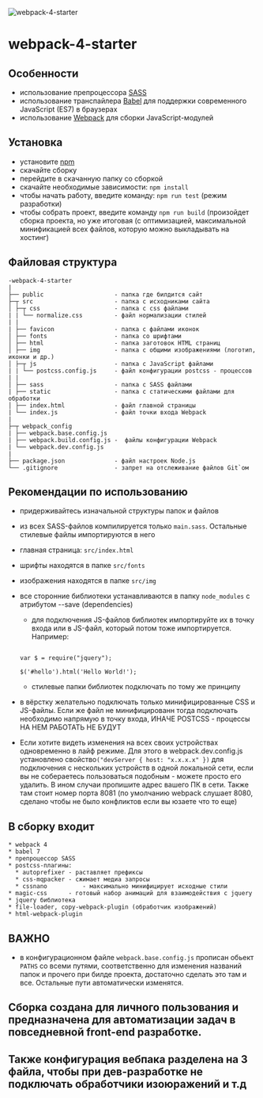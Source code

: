![webpack-4-starter](https://imgur.com/XTGa3Pd.png)
# webpack-4-starter

## Особенности

* использование препроцессора [SASS](https://sass-lang.com/)
* использование транспайлера [Babel](https://babeljs.io/) для поддержки современного JavaScript (ES7) в браузерах
* использование [Webpack](https://webpack.js.org/) для сборки JavaScript-модулей


## Установка

* установите [npm](https://docs.npmjs.com/cli/install)
* скачайте сборку
* перейдите в скачанную папку со сборкой
* скачайте необходимые зависимости: ```npm install```
* чтобы начать работу, введите команду: ```npm run test``` (режим разработки)
* чтобы собрать проект, введите команду ```npm run build``` (произойдет сборка проекта, но уже итоговая (с оптимизацией, максимальной минификацией всех файлов, которую можно выкладывать на хостинг)


## Файловая структура

```
-webpack-4-starter
|
├── public                    - папка где билдится сайт
├─┬ src                       - папка с исходниками сайта
│ ├─┬ css                     - папка с css файлами
| | └── normalize.css         - файл нормализации стилей
| |
| ├── favicon                 - папка с файлами иконок
│ ├── fonts                   - папка со шрифтами
│ ├── html                    - папка заготовок HTML страниц
│ ├── img                     - папка с общими изображениями (логотип, иконки и др.)
│ ├─┬ js                      - папка с JavaScript файлами
| | └── postcss.config.js     - файл конфигурации postcss - процессов
| |
│ ├── sass                    - папка с SASS файлами
| ├── static                  - папка с статическими файлами для обработки
│ ├── index.html              - файл главной страницы
| └── index.js                - файл точки входа Webpack
|
├─┬ webpack_config
| ├── webpack.base.config.js
| ├── webpack.build.config.js -	 файлы конфигурации Webpack
| └── webpack.dev.config.js
|
├── package.json              - файл настроек Node.js
└── .gitignore                - запрет на отслеживание файлов Git`ом

```



## Рекомендации по использованию
* придерживайтесь изначальной структуры папок и файлов
* из всех SASS-файлов компилируется только ```main.sass```. Остальные стилевые файлы импортируются в него
* главная страница: ```src/index.html```
* шрифты находятся в папке ```src/fonts```
* изображения находятся в папке ```src/img```
* все сторонние библиотеки устанавливаются в папку ```node_modules``` с атрибутом --save (dependencies)
	* для подключения JS-файлов библиотек импортируйте их в точку входа или в JS-файл, который потом тоже импортируется. Например:
	```common.js(импортируется в index.js)

	var $ = require("jquery");

	$('#hello').html('Hello World!');
	```
	* стилевые папки библиотек подключать по тому же принципу

* в вёрстку желательно подключать только минифицированные CSS и JS-файлы. Если же файл не минифицированн тогда подключать необходимо напрямую в точку входа, ИНАЧЕ POSTCSS - процессы НА НЕМ РАБОТАТЬ НЕ БУДУТ

* Если хотите видеть изменения на всех своих устройствах одновременно в лайф режиме. Для этого в webpack.dev.config.js установлено свойство```("devServer { host: "x.x.x.x" })``` для подключения с нескольких устройств в одной локальной сети, если вы не собераетесь пользоваться подобным - можете просто его удалить. В ином случаи пропишите адрес вашего ПК в сети. Также там стоит номер порта 8081 (по умолчанию webpack слушает 8080, сделано чтобы не было конфликтов если вы юзаете что то еще)


## В сборку входит 
	* webpack 4
	* babel 7
	* препроцессор SASS
	* postcss-плагины:
	  * autoprefixer - раставляет префиксы
	  * css-mqpacker - сжимает медиа запросы
	  * cssnano 		 - максимально минифицирует исходные стили
	* magic-css      - готовый набор анимаций для взаимодействия с jquery   
	* jquery библиотека
	* file-loader, copy-webpack-plugin (обработчик изображений)
	* html-webpack-plugin

## ВАЖНО
* в конфигурационном файле ```webpack.base.config.js``` прописан обьект ```PATHS``` со всеми путями, соответственно для изменения названий папок и прочего при билде проекта, достаточно сделать это там и все. Остальные пути автоматически изменятся.

## Сборка создана для личного пользования и предназначена для автоматизации задач в повседневной front-end разработке.

## Также конфигурация вебпака разделена на 3 файла, чтобы при дев-разработке не подключать обработчики изоюражений и т.д
